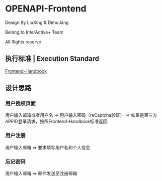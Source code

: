# OPENAPI-Frontend






Design By LiuXing & DimoJang


Belong to InterActive+ Team

All Rights reserve







## 执行标准 \| Execution Standard
[Frontend-Handbook](https://github.com/InteractivePlus/OPENAPI2019-docs/blob/master/Frontend_Handbook/README.md)


## 设计思路

### 用户授权页面


用户输入邮箱或者用户名 => 用户输入密码（reCaptcha验证） => 如果是第三方APPID登录请求，按照Frontend-Handbook标准返回



### 用户注册

用户输入邮箱 => 要求填写用户名和个人信息


### 忘记密码

用户输入邮箱 => 邮件发送至注册邮箱





